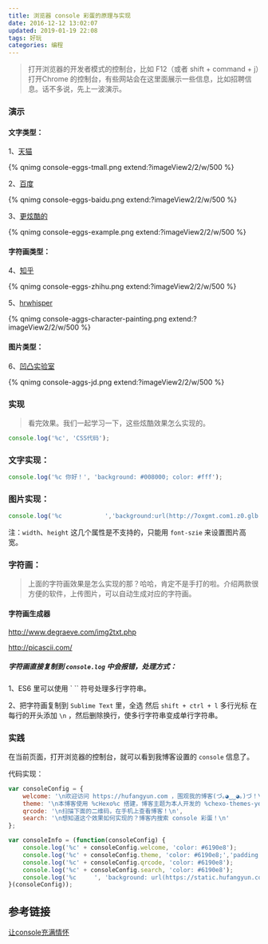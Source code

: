 ```yaml
---
title: 浏览器 console 彩蛋的原理与实现
date: 2016-12-12 13:02:07
updated: 2019-01-19 22:08
tags: 好玩
categories: 编程
---
```


> 打开浏览器的开发者模式的控制台，比如 F12（或者 shift + command + j）打开Chrome 的控制台，有些网站会在这里面展示一些信息，比如招聘信息。话不多说，先上一波演示。

### 演示

#### 文字类型：

1、[天猫](https://www.tmall.com)

{% qnimg console-eggs-tmall.png extend:?imageView2/2/w/500 %}

<!--more-->

2、[百度](https://www.baidu.com)

{% qnimg console-eggs-baidu.png extend:?imageView2/2/w/500 %}

3、[更炫酷的](http://stackoverflow.com/questions/7505623/colors-in-javascript-console)

{% qnimg console-eggs-example.png extend:?imageView2/2/w/500 %}

#### 字符画类型：

4、[知乎](https://www.zhihu.com)

{% qnimg console-eggs-zhihu.png extend:?imageView2/2/w/500 %}

5、[hrwhisper](https://www.hrwhisper.me/site-console-log/)

{% qnimg console-aggs-character-painting.png extend:?imageView2/2/w/500 %}

#### 图片类型：

6、[凹凸实验室](http://labs.qiang.it/qqpai/test/wcn/console/console.html)

{% qnimg console-aggs-jd.png extend:?imageView2/2/w/500 %}

### 实现
>看完效果。我们一起学习一下，这些炫酷效果怎么实现的。

```javascript
console.log('%c', 'CSS代码');
```

### 文字实现：

```javascript
console.log('%c 你好！', 'background: #008000; color: #fff');
```

### 图片实现：

```javascript
console.log('%c            ','background:url(http://7oxgmt.com1.z0.glb.clouddn.com/wp-content/themes/VicSugar-wordpress/public/img/face.jpg) no-repeat left center;font-size:200px');
```

注：`width`、`height` 这几个属性是不支持的，只能用 `font-szie` 来设置图片高宽。

### 字符画：

>上面的字符画效果是怎么实现的那？哈哈，肯定不是手打的啦。介绍两款很方便的软件，上传图片，可以自动生成对应的字符画。

#### 字符画生成器

http://www.degraeve.com/img2txt.php

http://picascii.com/


##### 字符画直接复制到 `console.log` 中会报错，处理方式：

1、ES6 里可以使用  ` ``  符号处理多行字符串。

2、把字符画复制到 `Sublime Text` 里，全选 然后 `shift + ctrl + l` 多行光标 在每行的开头添加 `\n` ，然后删除换行，使多行字符串变成单行字符串。


### 实践

在当前页面，打开浏览器的控制台，就可以看到我博客设置的 `console` 信息了。

代码实现：

```js
var consoleConfig = {
    welcome: '\n欢迎访问 https://hufangyun.com ，围观我的博客(づ｡◕‿‿◕｡)づ！\n',
    theme: '\n本博客使用 %cHexo%c 搭建，博客主题为本人开发的 %chexo-themes-yearn%c ~~~ 🎉🎉🎉 \n\n源码 https://github.com/imfycc/hexo-themes-yearn \n\n如果喜欢可以 star 支持一下 ❤️~\n',
    qrcode: '\n扫描下面的二维码，在手机上查看博客！\n',
    search: '\n想知道这个效果如何实现的？博客内搜索 console 彩蛋！\n'
};

var consoleInfo = (function(consoleConfig) {
    console.log('%c' + consoleConfig.welcome, 'color: #6190e8');
    console.log('%c' + consoleConfig.theme, 'color: #6190e8;','padding: 0 5px;color: #fff;background: #6190e8;','color: #6190e8;','padding: 0 5px;color: #fff;background: #6190e8;','color: #6190e8;');
    console.log('%c' + consoleConfig.qrcode, 'color: #6190e8');
    console.log('%c' + consoleConfig.search, 'color: #6190e8');
    console.log('%c     ', 'background: url(https://static.hufangyun.com/blog-url-qrcode-180-180.png) no-repeat left center;font-size: 180px;');
}(consoleConfig));
```

## 参考链接

[让console充满情怀](https://aotu.io/notes/2016/06/22/An-interesting-experience-on-console/)
